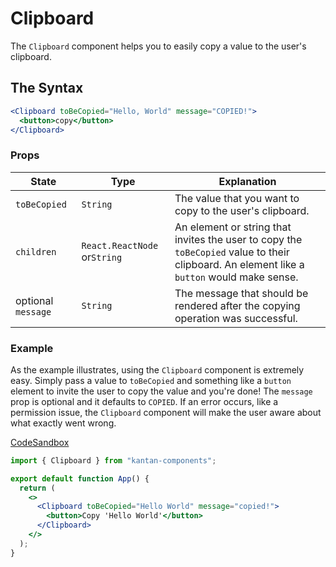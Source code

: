 # Clipboard

The `Clipboard` component helps you to easily copy a value to the user's clipboard.

## The Syntax

```jsx
<Clipboard toBeCopied="Hello, World" message="COPIED!">
  <button>copy</button>
</Clipboard>
```

### Props

| State               | Type                         | Explanation                                                                                                                                |
| ------------------- | ---------------------------- | ------------------------------------------------------------------------------------------------------------------------------------------ |
| `toBeCopied `       | `String`                     | The value that you want to copy to the user's clipboard.                                                                                   |
| `children `         | `React.ReactNode` or`String` | An element or string that invites the user to copy the `toBeCopied` value to their clipboard. An element like a `button` would make sense. |
| optional `message ` | `String`                     | The message that should be rendered after the copying operation was successful.                                                            |

### Example

As the example illustrates, using the `Clipboard` component is extremely easy. Simply pass a value to `toBeCopied` and something like a `button` element to invite the user to copy the value and you're done! The `message` prop is optional and it defaults to `COPIED`. If an error occurs, like a permission issue, the `Clipboard` component will make the user aware about what exactly went wrong.

[CodeSandbox](https://f0524.csb.app/clipboard)

```jsx title="src/App.js"
import { Clipboard } from "kantan-components";

export default function App() {
  return (
    <>
      <Clipboard toBeCopied="Hello World" message="copied!">
        <button>Copy 'Hello World'</button>
      </Clipboard>
    </>
  );
}
```
